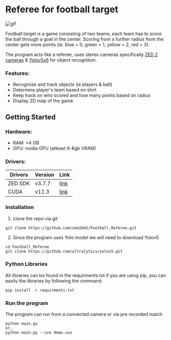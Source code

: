 # Referee for football target
![gif](https://user-images.githubusercontent.com/91667636/190073399-196e78a7-a5d2-4518-9e43-3446b59eb734.gif)

Football target is a game consisting of two teams, each team has to score the ball through a goal in the center. Scoring from a further radius from the center gets more points (ie. blue = 0, green = 1, yellow = 2, red = 3).

The program acts like a referee, uses stereo cameras specifically [ZED 2 cameras](https://www.stereolabs.com/zed-2/) & [Yolov5x6](https://github.com/ultralytics/yolov5) for object recognition.

### Features:
- Recoginize and track objects (ie players & ball)
- Determine player's team based on shirt
- Keep track on who scored and how many points based on radius
- Display 2D map of the game

## Getting Started
### Hardware:
- RAM: +4 GB
- GPU: nvidia GPU (atleast 6-8gb VRAM)

### Drivers:
| Drivers  | Version | Link|
| ------------- | ------------- | ------------- |
| ZED SDK  | v3.7.7  | [link](https://www.stereolabs.com/developers/release/)  |
| CUDA  | v11.3  | [link](https://developer.nvidia.com/cuda-downloads)  |

### Installation
1. clone the repo via git
```
git clone https://github.com/sma1043/Football_Referee.git
```
2. Since the program uses Yolo model we will need to download Yolov5
```
cd Football_Referee
git clone https://github.com/ultralytics/yolov5.git
```
### Python Libraries
All libraries can be found in the requirments.txt if you are using pip, you can easily the libraries by following the command:
```
pip install -r requirments.txt
```
### Run the program
The program can run from a connected camera or via pre recorded match
```
python main.py
or,
python main.py --svo demo.svo
```
